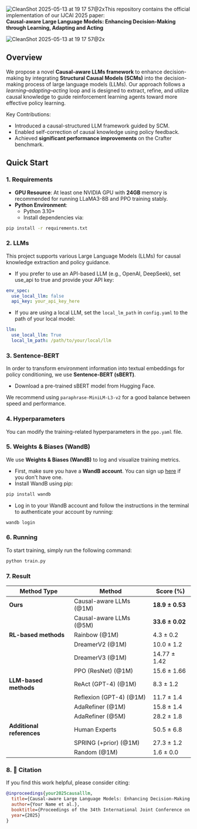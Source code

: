 ![CleanShot 2025-05-13 at 19 17 57@2x](https://github.com/user-attachments/assets/b0ed1fc8-5059-416e-90e6-8b8f7dae03af)This repository contains the official implementation of our IJCAI 2025 paper:  
**Causal-aware Large Language Models: Enhancing Decision-Making through Learning, Adapting and Acting**

![CleanShot 2025-05-13 at 19 17 57@2x](https://github.com/user-attachments/assets/2b014559-ef02-4ddc-940f-5209b3fc7da6)
##  Overview

We propose a novel **Causal-aware LLMs framework** to enhance decision-making by integrating **Structural Causal Models (SCMs)** into the decision-making process of large language models (LLMs). Our approach follows a *learning–adapting–acting* loop and is designed to extract, refine, and utilize causal knowledge to guide reinforcement learning agents toward more effective policy learning.

Key Contributions:
- Introduced a causal-structured LLM framework guided by SCM.
- Enabled self-correction of causal knowledge using policy feedback.
- Achieved **significant performance improvements** on the Crafter benchmark.


##  Quick Start

### 1. Requirements

- **GPU Resource**: At least one NVIDIA GPU with **24GB** memory is recommended for running LLaMA3-8B and PPO training stably.
- **Python Environment**:
  - Python 3.10+
  - Install dependencies via:

```bash
pip install -r requirements.txt
```

### 2. LLMs

This project supports various Large Language Models (LLMs) for causal knowledge extraction and policy guidance.

- If you prefer to use an API-based LLM (e.g., OpenAI, DeepSeek), set use_api to true and provide your API key:

```yaml
env_spec:
  use_local_llm: false
  api_key: your_api_key_here
```
- If you are using a local LLM, set the `local_lm_path` in `config.yaml` to the path of your local model:

```yaml
llm:
  use_local_llm: True
  local_lm_path: /path/to/your/local/llm
```

### 3. Sentence-BERT

In order to transform environment information into textual embeddings for policy conditioning, we use **Sentence-BERT (sBERT)**.

- Download a pre-trained sBERT model from Hugging Face.

We recommend using `paraphrase-MiniLM-L3-v2` for a good balance between speed and performance.


### 4. Hyperparameters

You can modify the training-related hyperparameters in the `ppo.yaml` file.

### 5. Weights & Biases (WandB)

We use **Weights & Biases (WandB)** to log and visualize training metrics.

- First, make sure you have a **WandB account**. You can sign up [here](https://wandb.ai/signup) if you don't have one.
- Install WandB using pip:
```bash
pip install wandb
```
- Log in to your WandB account and follow the instructions in the terminal to authenticate your account by running:
```bash
wandb login  
```

### 6. Running

To start training, simply run the following command:

```bash
python train.py
```
### 7. Result


| Method Type              | Method                        | Score (%)           |
|--------------------------|-------------------------------|---------------------|
| **Ours**                 | Causal-aware LLMs (@1M)       | **18.9 ± 0.53**     |
|                          | Causal-aware LLMs (@5M)       | **33.6 ± 0.02**     |
| **RL-based methods**     | Rainbow (@1M)                 | 4.3 ± 0.2           |
|                          | DreamerV2 (@1M)               | 10.0 ± 1.2          |
|                          | DreamerV3 (@1M)               | 14.77 ± 1.42        |
|                          | PPO (ResNet) (@1M)            | 15.6 ± 1.66         |
| **LLM-based methods**    | ReAct (GPT-4) (@1M)           | 8.3 ± 1.2           |
|                          | Reflexion (GPT-4) (@1M)       | 11.7 ± 1.4          |
|                          | AdaRefiner (@1M)              | 15.8 ± 1.4          |
|                          | AdaRefiner (@5M)              | 28.2 ± 1.8          |
| **Additional references**| Human Experts                 | 50.5 ± 6.8          |
|                          | SPRING (+prior) (@1M)         | 27.3 ± 1.2          |
|                          | Random (@1M)                  | 1.6 ± 0.0           |


### 8. 📜 Citation

If you find this work helpful, please consider citing:

```bibtex
@inproceedings{your2025causalllm,
  title={Causal-aware Large Language Models: Enhancing Decision-Making through Learning, Adapting and Acting},
  author={Your Name et al.},
  booktitle={Proceedings of the 34th International Joint Conference on Artificial Intelligence (IJCAI)},
  year={2025}
}
```
